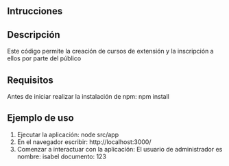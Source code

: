 ## Intrucciones
## Descripción
Este código permite la creación de cursos de extensión y la inscripción a ellos por parte del público
## Requisitos
Antes de iniciar realizar la instalación de npm: npm install
## Ejemplo de uso
1. Ejecutar la aplicación: node src/app
2. En el navegador escribir: http://localhost:3000/
3. Comenzar a interactuar con la aplicación: El usuario de administrador es nombre: isabel documento: 123